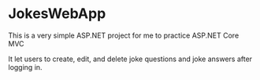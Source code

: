 # JokesWebApp
 This is a very simple ASP.NET project for me to practice ASP.NET Core MVC

It let users to create, edit, and delete joke questions and joke answers after logging in.

